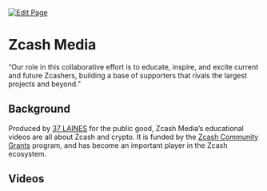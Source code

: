 <a href="https://github.com/Zechub/zechub/edit/main/site/Zcash_Community/Zcash_Media.md" target="_blank">
  <img src="https://img.shields.io/badge/Edit-blue" alt="Edit Page"/>
</a>

# Zcash Media

“Our role in this collaborative effort is to educate, inspire, and excite current and future Zcashers, building a base of supporters that rivals the largest projects and beyond.”


## Background

Produced by [37 LAINES](https://www.37laines.com/) for the public good, Zcash Media’s educational videos are all about Zcash and crypto. It is funded by the [Zcash Community Grants](https://wiki.zechub.xyz/zcash-community-grants) program, and has become an important player in the Zcash ecosystem.

## Videos
